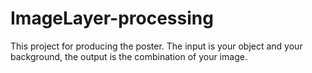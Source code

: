 # ImageLayer-processing
This project for producing the poster.
The input is your object and your background, the output is the combination of your image.